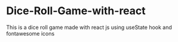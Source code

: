 # Dice-Roll-Game-with-react
This is a dice roll game made with react js using useState hook and fontawesome icons 

